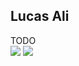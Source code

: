 
<script setup>
  import GitHubCard from '~/components/GitHubCard.vue'
</script>

<GitHubCard>
  <div class="relative h-full flex flex-col md:justify-center">
    <h2 class="text-2xl font-medium text-white">
      Lucas Ali
    </h2>
    <div class="mt-4 text-gray-400 md:w-1/2 md:text-lg">
      TODO
    </div>
  </div>
  <div
    class="absolute bottom-0 right-0 flex items-center lg:inset-y-0 lg:h-full"
  >
    <img
      src="https://nuxt.studio/assets/home/projects-deploy.svg"
      class="hidden h-full cursor-pointer object-cover lg:block"
    >
    <img
      src="https://nuxt.studio/assets/home/projects-deploy-small.svg"
      class="cursor-pointer lg:hidden"
    >
  </div>
</GitHubCard>
